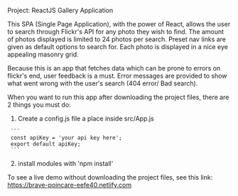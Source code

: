 Project: 
ReactJS Gallery Application

This SPA (Single Page Application), with the power of React, allows the user to search through Flickr's API for any photo they wish to find. The amount of photos displayed is limited to 24 photos per search. Preset nav links are given as default options to search for. Each photo is displayed in a nice eye appealing masonry grid.

Because this is an app that fetches data which can be prone to errors on flickr's end, user feedback is a must. Error messages are provided to show what went wrong with the user's search (404 error/ Bad search).


When you want to run this app after downloading the project files, there are 2 things you must do:
  1.  Create a config.js file a place inside src/App.js

     ```
     const apiKey = 'your api key here';
     export default apiKey;
     ```
  2.  install modules with 'npm install'

To see a live demo without downloading the project files, see this link: https://brave-poincare-eefe40.netlify.com
